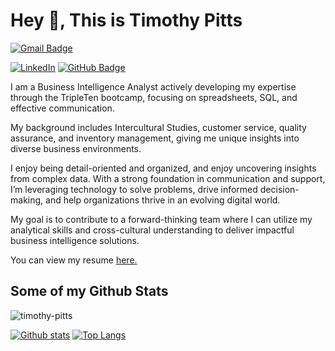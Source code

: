 # Hey 👋, This is Timothy Pitts
[![Gmail Badge](https://img.shields.io/badge/-timothy.pitts1@gmail.com-c14438?style=flat&logo=Gmail&logoColor=white&link=mailto:timothy.pitts1@gmail.com)](mailto:timothy.pitts1@gmail.com) 

[![LinkedIn](https://img.shields.io/badge/LinkedIn-0077B5?style=flat&logo=linkedin&logoColor=white)](https://www.linkedin.com/in/timothy-pitts/)
[![GitHub Badge](https://img.shields.io/badge/-timothy-pitts-333333?style=flat&logo=github&logoColor=white)](https://github.com/timothy-pitts/)

<p align='left'>I am a Business Intelligence Analyst actively developing my expertise through the TripleTen bootcamp, focusing on spreadsheets, SQL, and effective communication. 

My background includes Intercultural Studies, customer service, quality assurance, and inventory management, giving me unique insights into diverse business environments.

I enjoy being detail-oriented and organized, and enjoy uncovering insights from complex data. With a strong foundation in communication and support, I’m leveraging technology to solve problems, drive informed decision-making, and help organizations thrive in an evolving digital world.

My goal is to contribute to a forward-thinking team where I can utilize my analytical skills and cross-cultural understanding to deliver impactful business intelligence solutions.</p><p align='left'> You can view my resume <a href='https://docs.google.com/document/d/1yNTUHECCvsJ4tZLDYCZQXFsnY1RjeyEA9Q-CI5Qr6FM/edit?tab=t.0 ' target=_blank><u>here</u>.</a></p>
## Some of my Github Stats
<p align=left> <img src=https://komarev.com/ghpvc/?username=timothy-pitts alt=timothy-pitts /> </p>

[![Github stats](https://github-readme-stats.vercel.app/api?username=timothy-pitts&show_icons=true&include_all_commits=true)](https://github.com/timothy-pitts/github-readme-stats)
[![Top Langs](https://github-readme-stats.vercel.app/api/top-langs/?username=timothy-pitts&layout=compact)](https://github.com/timothy-pitts/github-readme-stats)
